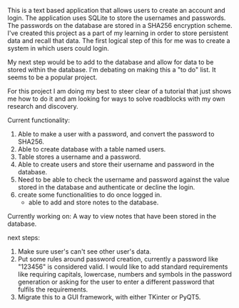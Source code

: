 This is a text based application that allows users to create an account and login. The application uses SQLite to store
the usernames and passwords. The passwords on the database are stored in a SHA256 encryption scheme. I've created this 
project as a part of my learning in order to store persistent data and recall that data. The first logical step of this
for me was to create a system in which users could login. 

My next step would be to add to the database and allow for data to be stored within the database. I'm debating on making
this a "to do" list. It seems to be a popular project. 

For this project I am doing my best to steer clear of a tutorial that just shows me how to do it and am looking for ways 
to solve roadblocks with my own research and discovery. 


Current functionality:
1. Able to make a user with a password, and convert the password to SHA256.
2. Able to create database with a table named users.
3. Table stores a username and a password.
4. Able to create users and store their username and password in the database. 
5. Need to be able to check the username and password against the value stored in the database and authenticate or
decline the login. 
6. create some functionalities to do once logged in.
   - able to add and store notes to the database.


Currently working on:
A way to view notes that have been stored in the database.
  

next steps:
1. Make sure user's can't see other user's data.
3. Put some rules around password creation, currently a password like "123456" is considered valid. I would like to add
standard requirements like requiring capitals, lowercase, numbers and symbols in the password generation or asking for
the user to enter a different password that fulfils the requirements. 
4. Migrate this to a GUI framework, with either TKinter or PyQT5. 